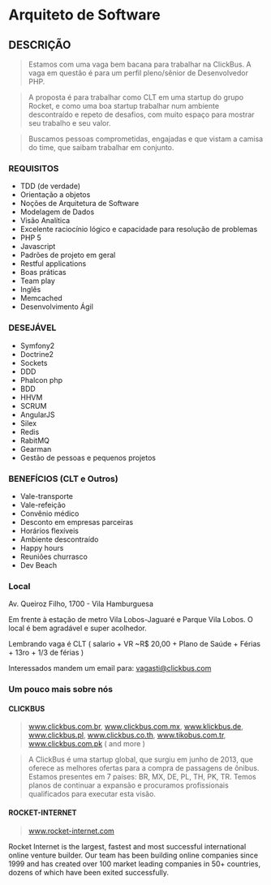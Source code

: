 # Arquiteto de Software

## DESCRIÇÃO

> Estamos com uma vaga bem bacana para trabalhar na ClickBus.
> A vaga em questão é para um perfil pleno/sênior de Desenvolvedor PHP.

> A proposta é para trabalhar como CLT em uma startup do grupo Rocket, e como uma boa startup trabalhar num ambiente descontraído e repeto de desafios, com muito espaço para mostrar seu trabalho e seu valor.

> Buscamos pessoas comprometidas, engajadas e que vistam a camisa do time, que saibam trabalhar em conjunto.


### REQUISITOS
- TDD (de verdade)
- Orientação a objetos
- Noções de Arquitetura de Software
- Modelagem de Dados
- Visão Analítica
- Excelente raciocínio lógico e capacidade para resolução de problemas
- PHP 5
- Javascript
- Padrões de projeto em geral
- Restful applications
- Boas práticas
- Team play
- Inglês
- Memcached
- Desenvolvimento Ágil


### DESEJÁVEL
- Symfony2
- Doctrine2
- Sockets
- DDD
- Phalcon php
- BDD
- HHVM
- SCRUM
- AngularJS
- Silex
- Redis
- RabitMQ
- Gearman
- Gestão de pessoas e pequenos projetos

### BENEFÍCIOS (CLT e Outros)
- Vale-transporte
- Vale-refeição
- Convênio médico
- Desconto em empresas parceiras
- Horários flexíveis
- Ambiente descontraído
- Happy hours
- Reuniões churrasco
- Dev Beach


### Local

Av. Queiroz Filho, 1700 - Vila Hamburguesa

Em frente à estação de metro Vila Lobos-Jaguaré e Parque Vila Lobos. O local é bem agradável e super acolhedor.

Lembrando vaga é CLT ( salario + VR ~R$ 20,00 + Plano de Saúde + Férias + 13ro + 1/3 de férias )

Interessados mandem um email para: vagasti@clickbus.com

### Um pouco mais sobre nós

#### CLICKBUS 
> www.clickbus.com.br, www.clickbus.com.mx, www.klickbus.de, www.clickbus.pl, www.clickbus.co.th, www.tikobus.com.tr, www.clickbus.com.pk ( and more )

> A ClickBus é uma startup global, que surgiu em junho de 2013, que oferece as melhores ofertas para a compra de passagens de ônibus. Estamos presentes em 7 países: BR, MX, DE, PL, TH, PK, TR. Temos planos de continuar a expansão e procuramos profissionais qualificados para executar esta visão. 

#### ROCKET-INTERNET
> www.rocket-internet.com
> 
Rocket Internet is the largest, fastest and most successful international online venture builder. Our team has been building online companies since 1999 and has created over 100 market leading companies in 50+ countries, dozens of which have been exited successfully.
